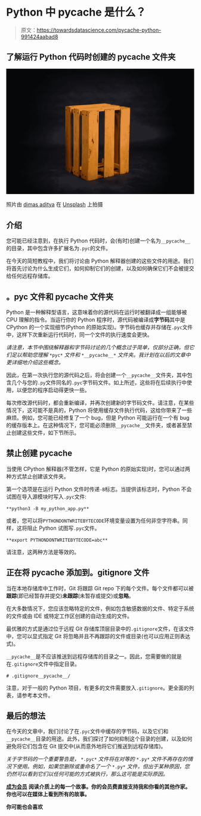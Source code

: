 # Python 中 __pycache__ 是什么？

> 原文：<https://towardsdatascience.com/pycache-python-991424aabad8>

## 了解运行 Python 代码时创建的 __pycache__ 文件夹

![](img/0e84f4327dbdd65b31245359fa25f9a4.png)

照片由 [dimas aditya](https://unsplash.com/@dimasadityawicaksana?utm_source=unsplash&utm_medium=referral&utm_content=creditCopyText) 在 [Unsplash](https://unsplash.com/s/photos/box?utm_source=unsplash&utm_medium=referral&utm_content=creditCopyText) 上拍摄

## 介绍

您可能已经注意到，在执行 Python 代码时，会(有时)创建一个名为`__pycache__`的目录，其中包含许多扩展名为`.pyc`的文件。

在今天的简短教程中，我们将讨论由 Python 解释器创建的这些文件的用途。我们将首先讨论为什么生成它们，如何抑制它们的创建，以及如何确保它们不会被提交给任何远程存储库。

## 。pyc 文件和 __pycache__ 文件夹

Python 是一种解释型语言，这意味着你的源代码在运行时被翻译成一组能够被 CPU 理解的指令。当运行你的 Python 程序时，源代码被编译成**字节码**其中是 CPython 的一个实现细节(Python 的原始实现)。字节码也缓存并存储在`.pyc`文件中，这样下次重新运行代码时，同一个文件的执行速度会更快。

*请注意，本节中围绕解释器和字节码讨论的几个概念过于简单，仅部分正确，但它们足以帮助您理解* `*pyc*` *文件和* `*__pycache__*` *文件夹。我计划在以后的文章中更详细地介绍这些概念。*

因此，在第一次执行您的源代码之后，将会创建一个`__pycache__`文件夹，其中包含几个与您的`.py`文件同名的`.pyc`字节码文件。如上所述，这些将在后续执行中使用，以便您的程序启动得更快一些。

每次修改源代码时，都会重新编译，并再次创建新的字节码文件。请注意，在某些情况下，这可能不是真的，Python 将使用缓存文件执行代码，这给你带来了一些麻烦。例如，您可能已经修复了一个 bug，但是 Python 可能运行在一个有 bug 的缓存版本上。在这种情况下，您可能必须删除`__pycache__`文件夹，或者甚至禁止创建这些文件，如下节所示。

## 禁止创建 __pycache__

当使用 CPython 解释器(不管怎样，它是 Python 的原始实现)时，您可以通过两种方式禁止创建该文件夹。

第一个选项是在运行 Python 文件时传递`-B`标志。当提供该标志时，Python 不会试图在导入源模块时写入`.pyc`文件:

```
**python3 -B my_python_app.py**
```

或者，您可以将`PYTHONDONTWRITEBYTECODE`环境变量设置为任何非空字符串。同样，这将阻止 Python 试图写`.pyc`文件。

```
**export PYTHONDONTWRITEBYTECODE=abc**
```

请注意，这两种方法是等效的。

## 正在将 __pycache__ 添加到。gitignore 文件

当在本地存储库中工作时，Git 将跟踪 Git repo 下的每个文件。每个文件都可以被**跟踪**(即已经暂存并提交)**未跟踪**(未暂存或提交)或**忽略**。

在大多数情况下，您应该忽略特定的文件，例如包含敏感数据的文件、特定于系统的文件或由 IDE 或特定工作区创建的自动生成的文件。

最优雅的方式是通过位于远程 Git 存储库顶层目录中的`.gitignore`文件，在该文件中，您可以显式指定 Git 将忽略并且不再跟踪的文件或目录(也可以应用正则表达式)。

`__pycache__`是不应该推送到远程存储库的目录之一。因此，您需要做的就是在`.gitignore`文件中指定目录。

```
# .gitignore__pycache__/
```

注意，对于一般的 Python 项目，有更多的文件需要放入`.gitignore`。更全面的列表，请参考本文件。

## 最后的想法

在今天的文章中，我们讨论了在`.pyc`文件中缓存的字节码，以及它们和`__pycache__`目录的用途。此外，我们探讨了如何抑制这个目录的创建，以及如何避免将它们包含在 Git 提交中(从而意外地将它们推送到远程存储库)。

*关于字节码的一个重要警告是，* `*.pyc*` *文件将在对等的* `*.py*` *文件不再存在的情况下使用。例如，如果您删除或重命名了一个* `*.py*` *文件，但出于某种原因，您仍然可以看到它们以任何可能的方式被执行，那么这可能是实际原因。*

[**成为会员**](https://gmyrianthous.medium.com/membership) **阅读介质上的每一个故事。你的会员费直接支持我和你看的其他作家。你也可以在媒体上看到所有的故事。**

[](https://gmyrianthous.medium.com/membership)  

**你可能也会喜欢**

[](/python-linked-lists-c3622205da81)  [](/python-iterables-vs-iterators-688907fd755f)  [](/duck-typing-python-7aeac97e11f8) 
